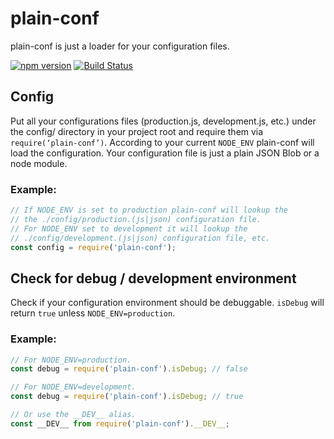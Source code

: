 # plain-conf
plain-conf is just a loader for your configuration files.

[![npm version](https://badge.fury.io/js/plain-conf.svg)](https://badge.fury.io/js/plain-conf)
[![Build Status](https://travis-ci.org/l-urence/plain-conf.svg)](https://travis-ci.org/l-urence/plain-conf)


## Config
Put all your configurations files (production.js, development.js, etc.) under the config/ directory in your project root and require them via `require(‘plain-conf’)`. According to your current `NODE_ENV` plain-conf will load the configuration. Your configuration file is just a plain JSON Blob or a node module.

### Example:
```JavaScript
// If NODE_ENV is set to production plain-conf will lookup the
// the ./config/production.(js|json) configuration file.
// For NODE_ENV set to development it will lookup the
// ./config/development.(js|json) configuration file, etc.
const config = require('plain-conf');
```

## Check for debug / development environment
Check if your configuration environment should be debuggable. `isDebug` will return `true` unless `NODE_ENV=production`.

### Example:
```JavaScript
// For NODE_ENV=production.
const debug = require('plain-conf').isDebug; // false

// For NODE_ENV=development.
const debug = require('plain-conf').isDebug; // true

// Or use the __DEV__ alias.
const __DEV__ from require('plain-conf').__DEV__;
```


